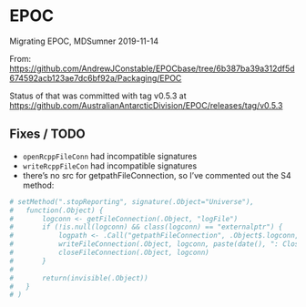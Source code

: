 
<!-- README.md is generated from README.Rmd. Please edit that file -->

# EPOC

<!-- badges: start -->

<!-- badges: end -->

Migrating EPOC, MDSumner 2019-11-14

From:
<https://github.com/AndrewJConstable/EPOCbase/tree/6b387ba39a312df5d674592acb123ae7dc6bf92a/Packaging/EPOC>

Status of that was committed with tag v0.5.3 at
<https://github.com/AustralianAntarcticDivision/EPOC/releases/tag/v0.5.3>

## Fixes / TODO

  - `openRcppFileConn` had incompatible signatures
  - `writeRcppFileCon` had incompatible signatures
  - there’s no src for getpathFileConnection, so I’ve commented out the
    S4 method:

<!-- end list -->

``` r
# setMethod(".stopReporting", signature(.Object="Universe"),
#   function(.Object) {
#       logconn <- getFileConnection(.Object, "logFile")
#       if (!is.null(logconn) && class(logconn) == "externalptr") {
#           logpath <- .Call("getpathFileConnection", .Object$.logconn, PACKAGE="EPOC")
#           writeFileConnection(.Object, logconn, paste(date(), ": Closing log file connection: ", oldlogpath))
#           closeFileConnection(.Object, logconn)
#       }
#
#       return(invisible(.Object))
#   }
# )
```
